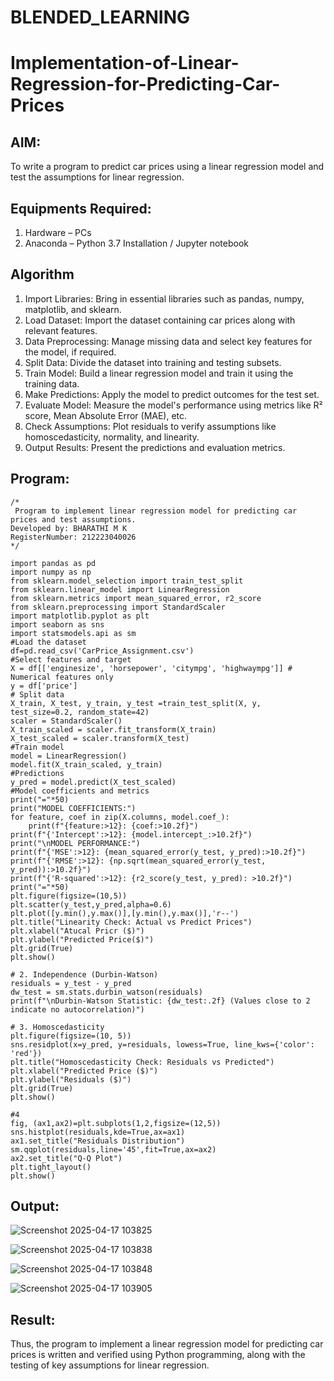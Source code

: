 # BLENDED_LEARNING
# Implementation-of-Linear-Regression-for-Predicting-Car-Prices
## AIM:
To write a program to predict car prices using a linear regression model and test the assumptions for linear regression.

## Equipments Required:
1. Hardware – PCs
2. Anaconda – Python 3.7 Installation / Jupyter notebook

## Algorithm
1. Import Libraries: Bring in essential libraries such as pandas, numpy, matplotlib, and sklearn.
2. Load Dataset: Import the dataset containing car prices along with relevant features.
3. Data Preprocessing: Manage missing data and select key features for the model, if required.
4. Split Data: Divide the dataset into training and testing subsets.
5. Train Model: Build a linear regression model and train it using the training data.
6. Make Predictions: Apply the model to predict outcomes for the test set.
7. Evaluate Model: Measure the model's performance using metrics like R² score, Mean Absolute Error (MAE), etc.
8. Check Assumptions: Plot residuals to verify assumptions like homoscedasticity, normality, and linearity.
9. Output Results: Present the predictions and evaluation metrics.
   
## Program:
```
/*
 Program to implement linear regression model for predicting car prices and test assumptions.
Developed by: BHARATHI M K
RegisterNumber: 212223040026
*/
```
~~~
import pandas as pd
import numpy as np
from sklearn.model_selection import train_test_split
from sklearn.linear_model import LinearRegression
from sklearn.metrics import mean_squared_error, r2_score
from sklearn.preprocessing import StandardScaler
import matplotlib.pyplot as plt
import seaborn as sns
import statsmodels.api as sm
#Load the dataset
df=pd.read_csv('CarPrice_Assignment.csv')
#Select features and target
X = df[['enginesize', 'horsepower', 'citympg', 'highwaympg']] # Numerical features only
y = df['price']
# Split data
X_train, X_test, y_train, y_test =train_test_split(X, y, test_size=0.2, random_state=42)
scaler = StandardScaler()
X_train_scaled = scaler.fit_transform(X_train)
X_test_scaled = scaler.transform(X_test)
#Train model
model = LinearRegression()
model.fit(X_train_scaled, y_train)
#Predictions
y_pred = model.predict(X_test_scaled)
#Model coefficients and metrics
print("="*50)
print("MODEL COEFFICIENTS:")
for feature, coef in zip(X.columns, model.coef_):
    print(f"{feature:>12}: {coef:>10.2f}")
print(f"{'Intercept':>12}: {model.intercept_:>10.2f}")
print("\nMODEL PERFORMANCE:")
print(f"{'MSE':>12}: {mean_squared_error(y_test, y_pred):>10.2f}")
print(f"{'RMSE':>12}: {np.sqrt(mean_squared_error(y_test, y_pred)):>10.2f}")
print(f"{'R-squared':>12}: {r2_score(y_test, y_pred): >10.2f}")
print("="*50)
plt.figure(figsize=(10,5))
plt.scatter(y_test,y_pred,alpha=0.6)
plt.plot([y.min(),y.max()],[y.min(),y.max()],'r--')
plt.title("Linearity Check: Actual vs Predict Prices")
plt.xlabel("Atucal Pricr ($)")
plt.ylabel("Predicted Price($)")
plt.grid(True)
plt.show()

# 2. Independence (Durbin-Watson)
residuals = y_test - y_pred
dw_test = sm.stats.durbin_watson(residuals)
print(f"\nDurbin-Watson Statistic: {dw_test:.2f} (Values close to 2 indicate no autocorrelation)")

# 3. Homoscedasticity
plt.figure(figsize=(10, 5))
sns.residplot(x=y_pred, y=residuals, lowess=True, line_kws={'color': 'red'})
plt.title("Homoscedasticity Check: Residuals vs Predicted")
plt.xlabel("Predicted Price ($)")
plt.ylabel("Residuals ($)")
plt.grid(True)
plt.show()

#4
fig, (ax1,ax2)=plt.subplots(1,2,figsize=(12,5))
sns.histplot(residuals,kde=True,ax=ax1)
ax1.set_title("Residuals Distribution")
sm.qqplot(residuals,line='45',fit=True,ax=ax2)
ax2.set_title("Q-Q Plot")
plt.tight_layout()
plt.show()

~~~
## Output:
![Screenshot 2025-04-17 103825](https://github.com/user-attachments/assets/2829642a-b3e8-4cee-b93f-31d1340f19cf)

![Screenshot 2025-04-17 103838](https://github.com/user-attachments/assets/df2d21dc-7d26-4009-ae88-48048248fa82)

![Screenshot 2025-04-17 103848](https://github.com/user-attachments/assets/a4e4fb91-0f02-4303-b85a-e79f4b87f23b)

![Screenshot 2025-04-17 103905](https://github.com/user-attachments/assets/56761b1d-c238-443a-ae9a-bd656086db75)

## Result:
Thus, the program to implement a linear regression model for predicting car prices is written and verified using Python programming, along with the testing of key assumptions for linear regression.
